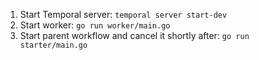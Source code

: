 1. Start Temporal server: `temporal server start-dev`
2. Start worker: `go run worker/main.go`
3. Start parent workflow and cancel it shortly after: `go run starter/main.go`

